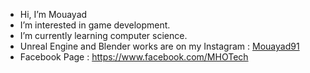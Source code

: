 -  Hi, I’m Mouayad 
-  I’m interested in game development.
-  I’m currently learning computer science.
-  Unreal Engine and Blender works are on my Instagram : [Mouayad91](https://www.instagram.com/mouayad91/)
-  Facebook Page : https://www.facebook.com/MHOTech 
